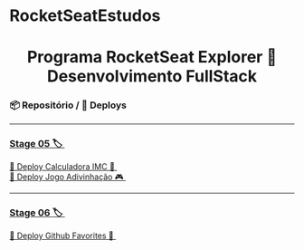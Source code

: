 # RocketSeatEstudos

<h1 align="center"> Programa RocketSeat Explorer 🚀 Desenvolvimento FullStack </h1>



### 📦 Repositório / 🚀 Deploys

---


### <a align="center" href="https://github.com/Alexandre-FP/RocketSeatEstudos/tree/main/stage05"> Stage 05 🏷 </a>&nbsp;

<a href="https://calculadora-de-imc-puce-two.vercel.app/"> 🚀 Deploy Calculadora IMC 🔢 </a>&nbsp; </br>
<a href="https://jogo-da-adivinhacao-weld.vercel.app/"> 🚀 Deploy Jogo Adivinhação 🎮  </a>&nbsp; </br>



---

### <a align="center" href="https://github.com/renyzeraa/rocketseat-explorer/tree/master/Stage05"> Stage 06  🏷 </a>&nbsp;

<a href="/"> 🚀 Deploy Github Favorites 🔎 </a>&nbsp; </br>



</div>
